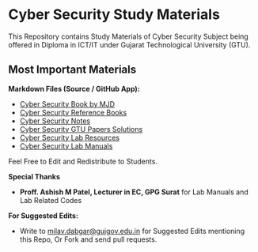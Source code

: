 # Cyber Security Study Materials

This Repository contains Study Materials of Cyber Security Subject being offered in Diploma in ICT/IT under Gujarat Technological University (GTU).

## Most Important Materials

**Markdown Files (Source / GitHub App):**

- [Cyber Security Book by MJD](Books/)
- [Cyber Security Reference Books](Books/ReferenceBooks/)
- [Cyber Security Notes](Notes/)
- [Cyber Security GTU Papers Solutions](PaperSolutions/)
- [Cyber Security Lab Resources](LabResources/)
- [Cyber Security Lab Manuals](LabManuals/)

Feel Free to Edit and Redistribute to Students.

**Special Thanks**

- **Proff. Ashish M Patel, Lecturer in EC, GPG Surat** for Lab Manuals and Lab Related Codes

**For Suggested Edits:**

- Write to <milav.dabgar@gujgov.edu.in> for Suggested Edits mentioning this Repo, Or Fork and send pull requests.
